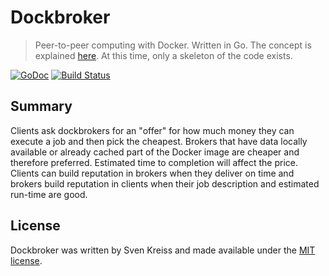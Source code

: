 # Dockbroker

> Peer-to-peer computing with Docker. Written in Go.
> The concept is explained [here](http://www.svenkreiss.com/blog/data-center-bazaar/).
> At this time, only a skeleton of the code exists.

[![GoDoc](https://godoc.org/github.com/svenkreiss/dockbroker?status.png)](https://godoc.org/github.com/svenkreiss/dockbroker)
[![Build Status](https://travis-ci.org/svenkreiss/dockbroker.png?branch=master)](https://travis-ci.org/svenkreiss/dockbroker)


## Summary

Clients ask dockbrokers for an "offer" for how much money they can execute a job and then pick the cheapest. Brokers that have data locally available or already cached part of the Docker image are cheaper and therefore preferred. Estimated time to completion will affect the price. Clients can build reputation in brokers when they deliver on time and brokers build reputation in clients when their job description and estimated run-time are good.


## License

Dockbroker was written by Sven Kreiss and made available under the [MIT license](https://github.com/svenkreiss/dockbroker/blob/master/LICENSE).
